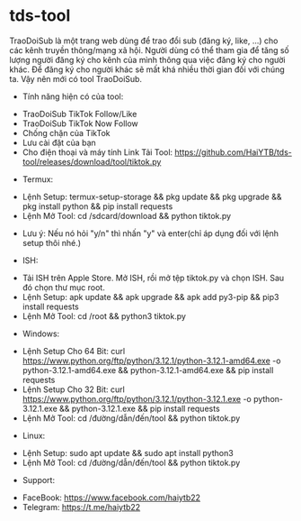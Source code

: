 # tds-tool
TraoDoiSub là một trang web dùng để trao đổi sub (đăng ký, like, ...) cho các kênh truyền thông/mạng xã hội. Người dùng có thể tham gia để tăng số lượng người đăng ký cho kênh của mình thông qua việc đăng ký cho người khác. Để đăng ký cho người khác sẽ mất khá nhiều thời gian đối với chúng ta. Vậy nên mới có tool TraoDoiSub.
- Tính năng hiện có của tool:
 + TraoDoiSub TikTok Follow/Like
 + TraoDoiSub TikTok Now Follow
 + Chống chặn của TikTok
 + Lưu cài đặt của bạn
 + Cho điện thoại và máy tính
Link Tải Tool: https://github.com/HaiYTB/tds-tool/releases/download/tool/tiktok.py
- Termux:
 + Lệnh Setup: termux-setup-storage && pkg update && pkg upgrade && pkg install python && pip install requests
 + Lệnh Mở Tool: cd /sdcard/download && python tiktok.py
 * Lưu ý: Nếu nó hỏi "y/n" thì nhấn "y" và enter(chỉ áp dụng đối với lệnh setup thôi nhé.)
- ISH:
 + Tải ISH trên Apple Store. Mở ISH, rồi mở tệp tiktok.py và chọn ISH. Sau đó chọn thư mục root.
 + Lệnh Setup: apk update && apk upgrade && apk add py3-pip && pip3 install requests
 + Lệnh Mở Tool: cd /root && python3 tiktok.py
- Windows:
 + Lệnh Setup Cho 64 Bit: curl https://www.python.org/ftp/python/3.12.1/python-3.12.1-amd64.exe -o python-3.12.1-amd64.exe && python-3.12.1-amd64.exe && pip install requests
 + Lệnh Setup Cho 32 Bit: curl https://www.python.org/ftp/python/3.12.1/python-3.12.1.exe -o python-3.12.1.exe && python-3.12.1.exe && pip install requests
 + Lệnh Mở Tool: cd /đường/dẫn/đến/tool && python tiktok.py
- Linux:
 + Lệnh Setup: sudo apt update && sudo apt install python3
 + Lệnh Mở Tool: cd /đường/dẫn/đến/tool && python tiktok.py
- Support:
 + FaceBook: https://www.facebook.com/haiytb22
 + Telegram: https://t.me/haiytb22
